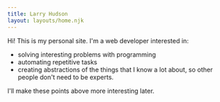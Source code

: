 ```yaml
---
title: Larry Hudson
layout: layouts/home.njk
---
```


Hi! This is my personal site. I'm a web developer interested in:

- solving interesting problems with programming
- automating repetitive tasks
- creating abstractions of the things that I know a lot about, so other people don't need to be experts.

I'll make these points above more interesting later.
